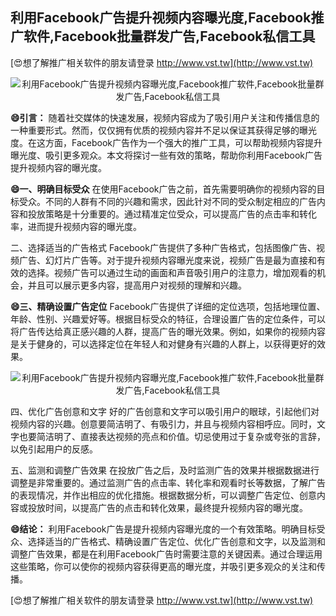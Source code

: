 ## **利用Facebook广告提升视频内容曝光度,Facebook推广软件,Facebook批量群发广告,Facebook私信工具**

[😍想了解推广相关软件的朋友请登录 http://www.vst.tw](http://www.vst.tw)

 <center><img src="https://vst.tw/MP4/tuiguang/png/2.png" alt="利用Facebook广告提升视频内容曝光度,Facebook推广软件,Facebook批量群发广告,Facebook私信工具"></center>

**😄引言：**
随着社交媒体的快速发展，视频内容成为了吸引用户关注和传播信息的一种重要形式。然而，仅仅拥有优质的视频内容并不足以保证其获得足够的曝光度。在这方面，Facebook广告作为一个强大的推广工具，可以帮助视频内容提升曝光度、吸引更多观众。本文将探讨一些有效的策略，帮助你利用Facebook广告提升视频内容的曝光度。

**😄一、明确目标受众**
在使用Facebook广告之前，首先需要明确你的视频内容的目标受众。不同的人群有不同的兴趣和需求，因此针对不同的受众制定相应的广告内容和投放策略是十分重要的。通过精准定位受众，可以提高广告的点击率和转化率，进而提升视频内容的曝光度。

二、选择适当的广告格式
Facebook广告提供了多种广告格式，包括图像广告、视频广告、幻灯片广告等。对于提升视频内容曝光度来说，视频广告是最为直接和有效的选择。视频广告可以通过生动的画面和声音吸引用户的注意力，增加观看的机会，并且可以展示更多内容，提高用户对视频的理解和兴趣。

**😄三、精确设置广告定位**
Facebook广告提供了详细的定位选项，包括地理位置、年龄、性别、兴趣爱好等。根据目标受众的特征，合理设置广告的定位条件，可以将广告传达给真正感兴趣的人群，提高广告的曝光效果。例如，如果你的视频内容是关于健身的，可以选择定位在年轻人和对健身有兴趣的人群上，以获得更好的效果。

 <center><img src="https://vst.tw/MP4/tuiguang/png/2.png" alt="利用Facebook广告提升视频内容曝光度,Facebook推广软件,Facebook批量群发广告,Facebook私信工具"></center>

四、优化广告创意和文字
好的广告创意和文字可以吸引用户的眼球，引起他们对视频内容的兴趣。创意要简洁明了、有吸引力，并且与视频内容相呼应。同时，文字也要简洁明了、直接表达视频的亮点和价值。切忌使用过于复杂或夸张的言辞，以免引起用户的反感。

五、监测和调整广告效果
在投放广告之后，及时监测广告的效果并根据数据进行调整是非常重要的。通过监测广告的点击率、转化率和观看时长等数据，了解广告的表现情况，并作出相应的优化措施。根据数据分析，可以调整广告定位、创意内容或投放时间，以提高广告的点击和转化效果，最终提升视频内容的曝光度。

**😄结论：**
利用Facebook广告是提升视频内容曝光度的一个有效策略。明确目标受众、选择适当的广告格式、精确设置广告定位、优化广告创意和文字，以及监测和调整广告效果，都是在利用Facebook广告时需要注意的关键因素。通过合理运用这些策略，你可以使你的视频内容获得更高的曝光度，并吸引更多观众的关注和传播。

[😍想了解推广相关软件的朋友请登录 http://www.vst.tw](http://www.vst.tw)




